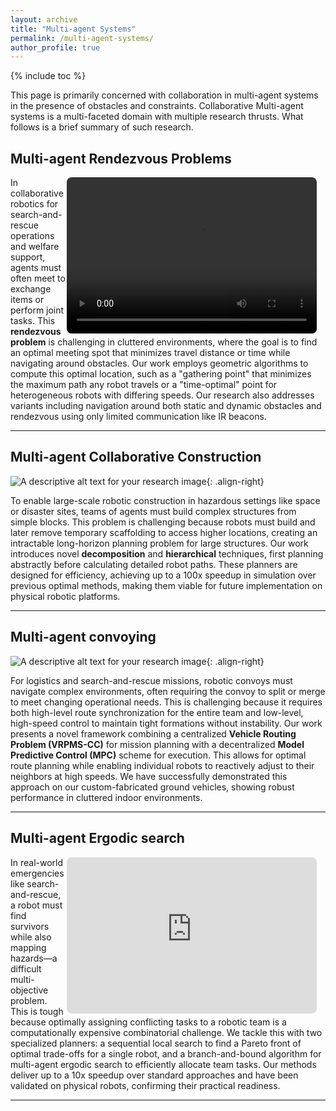 ```yaml
---
layout: archive
title: "Multi-agent Systems"
permalink: /multi-agent-systems/
author_profile: true
---
```

{% include toc %}

This page is primarily concerned with collaboration in multi-agent systems in the presence of obstacles and constraints. Collaborative Multi-agent systems is a multi-faceted domain with multiple research thrusts. What follows is a brief summary of such research. 

## Multi-agent Rendezvous Problems

<!-- ![A descriptive alt text for your research image](/media/1_Rendezvous/rob_3_obst_2_poly_static.mp4){: .align-right} -->

<video width="400" height="250" controls style="float: right; margin-right: 1em; border-radius: 8px;" src="/media/1_Rendezvous/rob_3_obst_2_poly_static.mp4">
  Your browser does not support the video tag.
</video>

In collaborative robotics for search-and-rescue operations and welfare support, agents must often meet to exchange items or perform joint tasks. This **rendezvous problem** is challenging in cluttered environments, where the goal is to find an optimal meeting spot that minimizes travel distance or time while navigating around obstacles. Our work employs geometric algorithms to compute this optimal location, such as a "gathering point" that minimizes the maximum path any robot travels or a "time-optimal" point for heterogeneous robots with differing speeds. Our research also addresses variants including navigation around both static and dynamic obstacles and rendezvous using only limited communication like IR beacons.

<!-- **Relevant Publications**

1. **[Multiagent Gathering With Collision Avoidance and a Minimax Distance Criterion—Efficient Algorithms and Hardware Realization](https://ieeexplore.ieee.org/document/8333810)** (*IEEE Transactions on Industrial Informatics*, 2019)  
**B. Vundurthy** and K. Sridharan  [Preprint](https://bvundurthy.github.io/media/6_papers/2_Minimax_TII_2018.pdf)
1. **[Rendezvous of Heterogeneous Robots in Minimum Time - Theory and Experiments](https://dl.acm.org/doi/abs/10.1145/3352593.3352647)** (*Advances in Robotics (AIR)*, 2019)  
Onkar Kulkarni, **B. Vundurthy**, and K. Sridharan
1. **[Time Optimal Rendezvous for Multi-Agent Systems Amidst Obstacles - Theory and Experiments](https://ieeexplore.ieee.org/document/8591456)** (*IECON*, 2018)  
**B. Vundurthy** and K. Sridharan
1. **[Rendezvous of heterogeneous robots amidst obstacles with limited communication](https://ieeexplore.ieee.org/document/7441158)** (*Indian Control Conference (ICC)*, 2016)  
**B. Vundurthy**, A. More, S. V. V. Raju and K. Sridharan -->


<!-- Key publications in this area include work on [robotic convoying](/publication/2025-robotic-convoying) and multi-target defense games. -->

---

## Multi-agent Collaborative Construction 

![A descriptive alt text for your research image](https://placehold.co/400x250/EEE/31343C?text=Your+Image+Here){: .align-right}

To enable large-scale robotic construction in hazardous settings like space or disaster sites, teams of agents must build complex structures from simple blocks. This problem is challenging because robots must build and later remove temporary scaffolding to access higher locations, creating an intractable long-horizon planning problem for large structures. Our work introduces novel **decomposition** and **hierarchical** techniques, first planning abstractly before calculating detailed robot paths. These planners are designed for efficiency, achieving up to a 100x speedup in simulation over previous optimal methods, making them viable for future implementation on physical robotic platforms.

<!-- Key publications in this area include work on [robotic convoying](/publication/2025-robotic-convoying) and multi-target defense games. -->

---

## Multi-agent convoying 

![A descriptive alt text for your research image](https://placehold.co/400x250/EEE/31343C?text=Your+Image+Here){: .align-right}

For logistics and search-and-rescue missions, robotic convoys must navigate complex environments, often requiring the convoy to split or merge to meet changing operational needs. This is challenging because it requires both high-level route synchronization for the entire team and low-level, high-speed control to maintain tight formations without instability. Our work presents a novel framework combining a centralized **Vehicle Routing Problem (VRPMS-CC)** for mission planning with a decentralized **Model Predictive Control (MPC)** scheme for execution. This allows for optimal route planning while enabling individual robots to reactively adjust to their neighbors at high speeds. We have successfully demonstrated this approach on our custom-fabricated ground vehicles, showing robust performance in cluttered indoor environments.

<!-- Key publications in this area include work on [robotic convoying](/publication/2025-robotic-convoying) and multi-target defense games. -->

---

## Multi-agent Ergodic search 

<!-- ![A descriptive alt text for your research image](https://placehold.co/400x250/EEE/31343C?text=Your+Image+Here){: .align-right} -->

<iframe width="400" height="250" src="https://www.youtube.com/embed/dQw4w9WgXcQ" title="YouTube video player" frameborder="0" allow="accelerometer; autoplay; clipboard-write; encrypted-media; gyroscope; picture-in-picture" allowfullscreen style="float: right; margin-right: 1em; border-radius: 8px;"></iframe>

In real-world emergencies like search-and-rescue, a robot must find survivors while also mapping hazards—a difficult multi-objective problem. This is tough because optimally assigning conflicting tasks to a robotic team is a computationally expensive combinatorial challenge. We tackle this with two specialized planners: a sequential local search to find a Pareto front of optimal trade-offs for a single robot, and a branch-and-bound algorithm for multi-agent ergodic search to efficiently allocate team tasks.  Our methods deliver up to a 10x speedup over standard approaches and have been validated on physical robots, confirming their practical readiness.


<!-- Key publications in this area include work on [robotic convoying](/publication/2025-robotic-convoying) and multi-target defense games. -->

---
